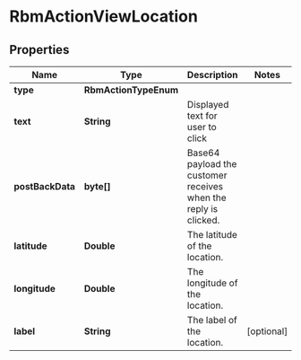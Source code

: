 

# RbmActionViewLocation


## Properties

| Name | Type | Description | Notes |
|------------ | ------------- | ------------- | -------------|
|**type** | **RbmActionTypeEnum** |  |  |
|**text** | **String** | Displayed text for user to click |  |
|**postBackData** | **byte[]** | Base64 payload the customer receives when the reply is clicked. |  |
|**latitude** | **Double** | The latitude of the location. |  |
|**longitude** | **Double** | The longitude of the location. |  |
|**label** | **String** | The label of the location. |  [optional] |



